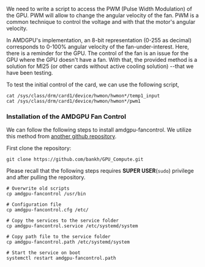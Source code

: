 We need to write a script to access the PWM (Pulse Width Modulation) of the GPU. PWM will
allow to change the angular velocity of the fan. PWM is a common technique to control 
the voltage and with that the motor's angular velocity.   

In AMDGPU's implementation, an 8-bit representation (0-255 as decimal) corresponds to
0-100% angular velocity of the fan-under-interest. Here, there is a reminder for the GPU.
The control of the fan is an issue for the GPU where the GPU doesn't have a fan. With that,
the provided method is a solution for MI25 (or other cards without active cooling solution)
--that we have been testing.  

To test the initial control of the card, we can use the following script,   
```
cat /sys/class/drm/card1/device/hwmon/hwmon*/temp1_input
cat /sys/class/drm/card1/device/hwmon/hwmon*/pwm1
```

### Installation of the AMDGPU Fan Control
We can follow the following steps to install amdgpu-fancontrol. We utilize this method
from [another github repository](https://github.com/grmat/amdgpu-fancontrol). 

First clone the repository:  
```
git clone https://github.com/bankh/GPU_Compute.git
```

Please recall that the following steps requires __SUPER USER__(`sudo`) privilege and after
pulling the repository.  
```
# Overwrite old scripts
cp amdgpu-fancontrol /usr/bin

# Configuration file
cp amdgpu-fancontrol.cfg /etc/

# Copy the services to the service folder
cp amdgpu-fancontrol.service /etc/systemd/system

# Copy path file to the service folder
cp amdgpu-fancontrol.path /etc/systemd/system

# Start the service on boot
systemctl restart amdgpu-fancontrol.path
```
